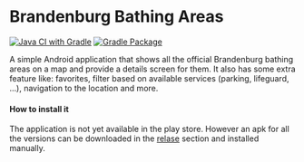 # Brandenburg Bathing Areas

[![Java CI with Gradle](https://github.com/Zlate87/brandenburg-bathing-areas/actions/workflows/gradle.yml/badge.svg)](https://github.com/Zlate87/brandenburg-bathing-areas/actions/workflows/gradle.yml)
[![Gradle Package](https://github.com/Zlate87/brandenburg-bathing-areas/actions/workflows/gradle-publish.yml/badge.svg)](https://github.com/Zlate87/brandenburg-bathing-areas/actions/workflows/gradle-publish.yml)

A simple Android application that shows all the official Brandenburg bathing areas on a map and provide a details screen for them. It also has some extra feature like: favorites, filter based on available services (parking, lifeguard, …), navigation to the location and more.

#### How to install it
The application is not yet available in the play store. However an apk for all the versions can be downloaded in the [relase](../../releases) section and installed manually.

